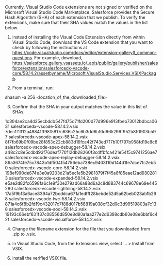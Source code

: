 Currently, Visual Studio Code extensions are not signed or verified on the
Microsoft Visual Studio Code Marketplace. Salesforce provides the Secure Hash
Algorithm (SHA) of each extension that we publish. To verify the extensions,
make sure that their SHA values match the values in the list below.

1. Instead of installing the Visual Code Extension directly from within Visual
   Studio Code, download the VS Code extension that you want to check by
   following the instructions at
   https://code.visualstudio.com/docs/editor/extension-gallery#_common-questions.
   For example, download,
   https://salesforce.gallery.vsassets.io/_apis/public/gallery/publisher/salesforce/extension/salesforcedx-vscode-core/58.14.2/assetbyname/Microsoft.VisualStudio.Services.VSIXPackage.

2. From a terminal, run:

shasum -a 256 <location_of_the_downloaded_file>

3. Confirm that the SHA in your output matches the value in this list of SHAs.

1c304ae2ca4d25ecbddb547fd75d71fd200d77d996e913fbeb73012bdbca0631  salesforcedx-vscode-58.14.2.vsix
7dec1f1312a49841ff98f5817c636c25c6b3dd6bf0d665296f952b8f0903b597  salesforcedx-vscode-apex-58.14.2.vsix
8f7fb69b0f09be28f853c22cb883d19fca42f743ed717b10f797b958fd19e8c8  salesforcedx-vscode-apex-debugger-58.14.2.vsix
a48c2c8e5cdbd93f76deaf770f12db28260f3cdffbfca421e54f5c9741256ae7  salesforcedx-vscode-apex-replay-debugger-58.14.2.vsix
89a3674fe75c7843b1df504f54756eba738ec9403f10d144d1fe7dce7fc2eb50  salesforcedx-vscode-core-58.14.2.vsix
198ef990de674e3e0a9203d21a5ec1e5b2981879f7f45a6f85eae12ad9802813  salesforcedx-vscode-expanded-58.14.2.vsix
e5ae2d82fc6598fa6c1e9f30e279ad66a88d6a2c8d883744c69678e69e445280  salesforcedx-vscode-lightning-58.14.2.vsix
17a5f9bf3a6ace8394a72bcddca671a1edfff28bebde52d5a62beb023ab1b298  salesforcedx-vscode-lwc-58.14.2.vsix
871a4c6f8b2fd19c432017c7f88d017b58819a038cf32d0c3d99519803a7c138  salesforcedx-vscode-soql-58.14.2.vsix
19193c66ebf631f37c08556d850e8d90a1aa277e2d6398cdb60e08e6bbf6c42f  salesforcedx-vscode-visualforce-58.14.2.vsix


4. Change the filename extension for the file that you downloaded from .zip to
.vsix.

5. In Visual Studio Code, from the Extensions view, select ... > Install from
VSIX.

6. Install the verified VSIX file.


